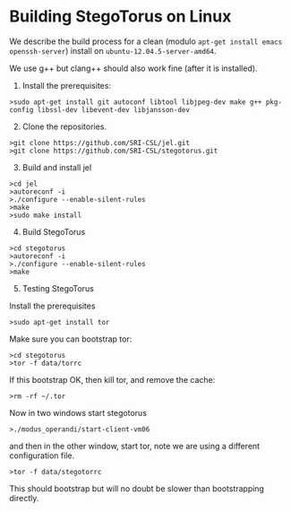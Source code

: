 Building StegoTorus on Linux
==========

We describe the build process for a clean (modulo `apt-get install emacs openssh-server`)
install on `ubuntu-12.04.5-server-amd64`.

We use g++ but clang++ should also work fine (after it is installed).

  1. Install the prerequisites:
```
>sudo apt-get install git autoconf libtool libjpeg-dev make g++ pkg-config libssl-dev libevent-dev libjansson-dev
```
  2. Clone the repositories.
```
>git clone https://github.com/SRI-CSL/jel.git
>git clone https://github.com/SRI-CSL/stegotorus.git
```
  3. Build and install jel
```
>cd jel
>autoreconf -i
>./configure --enable-silent-rules
>make
>sudo make install
```

4. Build StegoTorus

```
>cd stegotorus
>autoreconf -i
>./configure --enable-silent-rules
>make
```

5. Testing StegoTorus

Install the prerequisites

```
>sudo apt-get install tor
```

Make sure you can bootstrap tor:

```
>cd stegotorus
>tor -f data/torrc
```

If this bootstrap OK, then kill tor, and remove the cache:

```
>rm -rf ~/.tor
```

Now in two windows start stegotorus

```
>./modus_operandi/start-client-vm06
```

and then in the other window, start tor, note we are using a different
configuration file.

```
>tor -f data/stegotorrc
```

This should bootstrap but will no doubt be slower than bootstrapping
directly.


